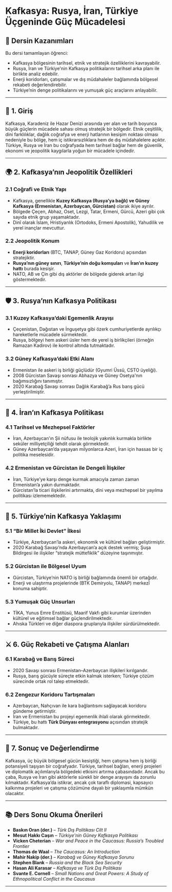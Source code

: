 # Kafkasya: Rusya, İran, Türkiye Üçgeninde Güç Mücadelesi

## 🎯 Dersin Kazanımları

Bu dersi tamamlayan öğrenci:

- Kafkasya bölgesinin tarihsel, etnik ve stratejik özelliklerini kavrayabilir.
- Rusya, İran ve Türkiye'nin Kafkasya politikalarını tarihsel arka planı ile birlikte analiz edebilir.
- Enerji koridorları, çatışmalar ve dış müdahaleler bağlamında bölgesel rekabeti değerlendirebilir.
- Türkiye’nin denge politikalarını ve yumuşak güç araçlarını anlayabilir.

---

## 🧭 1. Giriş

Kafkasya, Karadeniz ile Hazar Denizi arasında yer alan ve tarih boyunca büyük güçlerin mücadele sahası olmuş stratejik bir bölgedir. Etnik çeşitlilik, dini farklılıklar, dağlık coğrafya ve enerji hatlarının kesişim noktası olması nedeniyle bu bölge, hem iç istikrarsızlıklara hem de dış müdahalelere açıktır. Türkiye, Rusya ve İran bu coğrafyada hem tarihsel bağlar hem de güvenlik, ekonomi ve jeopolitik kaygılarla yoğun bir mücadele içindedir.

---

## 🌍 2. Kafkasya’nın Jeopolitik Özellikleri

### 2.1 Coğrafi ve Etnik Yapı

- Kafkasya, genellikle **Kuzey Kafkasya (Rusya’ya bağlı) ve Güney Kafkasya (Ermenistan, Azerbaycan, Gürcistan)** olarak ikiye ayrılır.
- Bölgede Çeçen, Abhaz, Oset, Lezgi, Tatar, Ermeni, Gürcü, Azeri gibi çok sayıda etnik grup yaşamaktadır.
- Dinî olarak İslam, Hristiyanlık (Ortodoks, Ermeni Apostolik), Yahudilik ve yerel inançlar mevcuttur.

### 2.2 Jeopolitik Konum

- **Enerji koridorları** (BTC, TANAP, Güney Gaz Koridoru) açısından stratejiktir.
- **Rusya’nın güney sınırı**, **Türkiye’nin doğu komşuları** ve **İran’ın kuzey hattı** burada kesişir.
- NATO, AB ve Çin gibi dış aktörler de bölgede giderek artan ilgi göstermektedir.

---

## 🛡️ 3. Rusya’nın Kafkasya Politikası

### 3.1 Kuzey Kafkasya’daki Egemenlik Arayışı

- Çeçenistan, Dağıstan ve İnguşetya gibi özerk cumhuriyetlerde ayrılıkçı hareketlerle mücadele sürmektedir.
- Rusya, bölgeyi hem askeri üsler hem de yerel iş birlikçileri (örneğin Ramazan Kadirov) ile kontrol altında tutmaktadır.

### 3.2 Güney Kafkasya’daki Etki Alanı

- Ermenistan ile askeri iş birliği güçlüdür (Gyumri Üssü, CSTO üyeliği).
- 2008 Gürcistan Savaşı sonrası Abhazya ve Güney Osetya'nın bağımsızlığını tanımıştır.
- 2020 Karabağ Savaşı sonrası Dağlık Karabağ’a Rus barış gücü yerleştirilmiştir.

---

## 🕌 4. İran’ın Kafkasya Politikası

### 4.1 Tarihsel ve Mezhepsel Faktörler

- İran, Azerbaycan’ın Şii nüfusu ile teolojik yakınlık kurmakla birlikte seküler milliyetçiliği tehdit olarak görmektedir.
- Güney Azerbaycan’da yaşayan milyonlarca Azeri, İran için hassas bir iç politika meselesidir.

### 4.2 Ermenistan ve Gürcistan ile Dengeli İlişkiler

- İran, Türkiye’ye karşı denge kurmak amacıyla zaman zaman Ermenistan’a yakın durmaktadır.
- Gürcistan’la ticari ilişkilerini artırmakta, dini veya mezhepsel bir yayılma politikası izlememektedir.

---

## 🧭 5. Türkiye’nin Kafkasya Yaklaşımı

### 5.1 “Bir Millet İki Devlet” İlkesi

- Türkiye, Azerbaycan’la askeri, ekonomik ve kültürel bağları geliştirmiştir.
- 2020 Karabağ Savaşı’nda Azerbaycan’a açık destek vermiş; Şuşa Bildirgesi ile ilişkiler “stratejik müttefiklik” düzeyine taşınmıştır.

### 5.2 Gürcistan ile Bölgesel Uyum

- Gürcistan, Türkiye’nin NATO iş birliği bağlamında önemli bir ortağıdır.
- Enerji ve ulaştırma projelerinde (BTK Demiryolu, TANAP) merkezî konuma sahiptir.

### 5.3 Yumuşak Güç Unsurları

- TİKA, Yunus Emre Enstitüsü, Maarif Vakfı gibi kurumlar üzerinden kültürel ve eğitimsel bağlar güçlendirilmektedir.
- Ahıska Türkleri ve diğer diaspora gruplarıyla ilişkiler sürdürülmektedir.

---

## ⚔️ 6. Güç Rekabeti ve Çatışma Alanları

### 6.1 Karabağ ve Barış Süreci

- 2020 Savaşı sonrası Ermenistan–Azerbaycan ilişkileri kırılgandır.
- Rusya, barış gücüyle süreçte etkin kalmak isterken; Türkiye çözüm sürecinde ortak rol talep etmektedir.

### 6.2 Zengezur Koridoru Tartışmaları

- Azerbaycan, Nahçıvan ile kara bağlantısını sağlayacak koridoru gündeme getirmiştir.
- İran ve Ermenistan bu projeyi egemenlik ihlali olarak görmektedir.
- Türkiye, bu hattı **Türk Dünyası entegrasyonu** açısından stratejik bulmaktadır.

---

## 📌 7. Sonuç ve Değerlendirme

Kafkasya, üç büyük bölgesel gücün kesiştiği, hem çatışma hem iş birliği potansiyeli taşıyan bir coğrafyadır. Türkiye, tarihsel bağları, enerji projeleri ve diplomatik açılımlarıyla bölgedeki etkisini artırma çabasındadır. Ancak bu çaba, Rusya ve İran gibi aktörlerle sürekli bir denge arayışını da zorunlu kılmaktadır. Kafkasya’da istikrar, ancak çok taraflı diplomasi, kapsayıcı kalkınma projeleri ve çatışma çözümüne dayalı bir yaklaşımla mümkün olacaktır.

---

## 📚 Ders Sonu Okuma Önerileri

- **Baskın Oran (der.)** – _Türk Dış Politikası Cilt II_
- **Mesut Hakkı Caşın** – _Türkiye'nin Güney Kafkasya Politikası_
- **Vicken Cheterian** – _War and Peace in the Caucasus: Russia’s Troubled Frontier_
- **Thomas de Waal** – _The Caucasus: An Introduction_
- **Mahir Nakip (der.)** – _Karabağ ve Güney Kafkasya Sorunu_
- **Stephen Blank** – _Russia and the Black Sea Security_
- **Hasan Ali Karasar** – _Kafkasya ve Türk Dış Politikası_
- **Svante E. Cornell** – _Small Nations and Great Powers: A Study of Ethnopolitical Conflict in the Caucasus_

---
